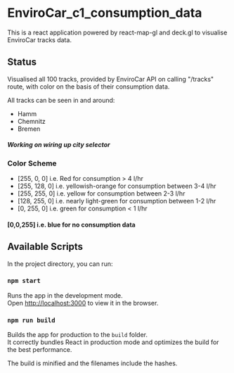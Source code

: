 # EnviroCar_c1_consumption_data
This is a react application powered by react-map-gl and deck.gl to visualise EnviroCar tracks data.

## Status

Visualised all 100 tracks, provided by EnviroCar API on calling "/tracks" route, with color on the basis of their consumption data.

All tracks can be seen in and around:
* Hamm
* Chemnitz
* Bremen

##### Working on wiring up city selector 

### Color Scheme

* [255, 0, 0] i.e. Red for consumption > 4 l/hr
* [255, 128, 0] i.e. yellowish-orange for consumption between 3-4 l/hr
* [255, 255, 0] i.e. yellow for consumption between 2-3 l/hr
* [128, 255, 0] i.e. nearly light-green for consumption between 1-2 l/hr
* [0, 255, 0] i.e. green for consumption < 1 l/hr<br />

#### [0,0,255] i.e. blue for no consumption data

## Available Scripts

In the project directory, you can run:

### `npm start`

Runs the app in the development mode.<br />
Open [http://localhost:3000](http://localhost:3000) to view it in the browser.

### `npm run build`

Builds the app for production to the `build` folder.<br />
It correctly bundles React in production mode and optimizes the build for the best performance.

The build is minified and the filenames include the hashes.<br />
